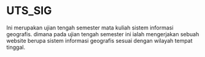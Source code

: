 # UTS_SIG
Ini merupakan ujian tengah semester mata kuliah sistem informasi geografis. dimana pada ujian tengah semester ini ialah mengerjakan sebuah website berupa sistem informasi geografis sesuai dengan wilayah tempat tinggal.
